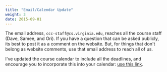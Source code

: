 ```yaml
---
title: "Email/Calendar Update"
weight: 3
date: 2015-09-01
---
```


The email address, `ccc-staff@cs.virginia.edu`, reaches all the course
staff (Dave, Samee, and Ori).  If you have a question that can be asked
publicly, its best to post it as a comment on the website.  But, for
things that don't belong as website comments, use that email address to
reach all of us.  

I've updated the course calendar to include all the deadlines, and
encourage you to incorporate this into your calendar: 
[use this link](https://www.google.com/calendar/ical/rmjagdrnmu3a9h2q5199lg4t28%40group.calendar.google.com/public/basic.ics).

<!--more-->
